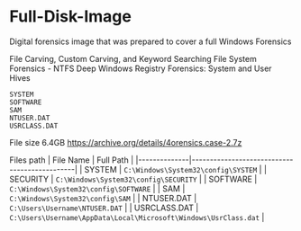 # Full-Disk-Image
Digital forensics image that was prepared to cover a full Windows Forensics 


File Carving, Custom Carving, and Keyword Searching
File System Forensics - NTFS
Deep Windows Registry Forensics: System and User Hives

    SYSTEM
    SOFTWARE
    SAM
    NTUSER.DAT
    USRCLASS.DAT
File size 6.4GB https://archive.org/details/4orensics.case-2.7z


Files path 
| File Name    | Full Path                                     |
|--------------|----------------------------------------------|
| SYSTEM       | `C:\Windows\System32\config\SYSTEM`         |
| SECURITY     | `C:\Windows\System32\config\SECURITY`       |
| SOFTWARE     | `C:\Windows\System32\config\SOFTWARE`       |
| SAM          | `C:\Windows\System32\config\SAM`            |
| NTUSER.DAT   | `C:\Users\Username\NTUSER.DAT`              |
| USRCLASS.DAT | `C:\Users\Username\AppData\Local\Microsoft\Windows\UsrClass.dat` |
